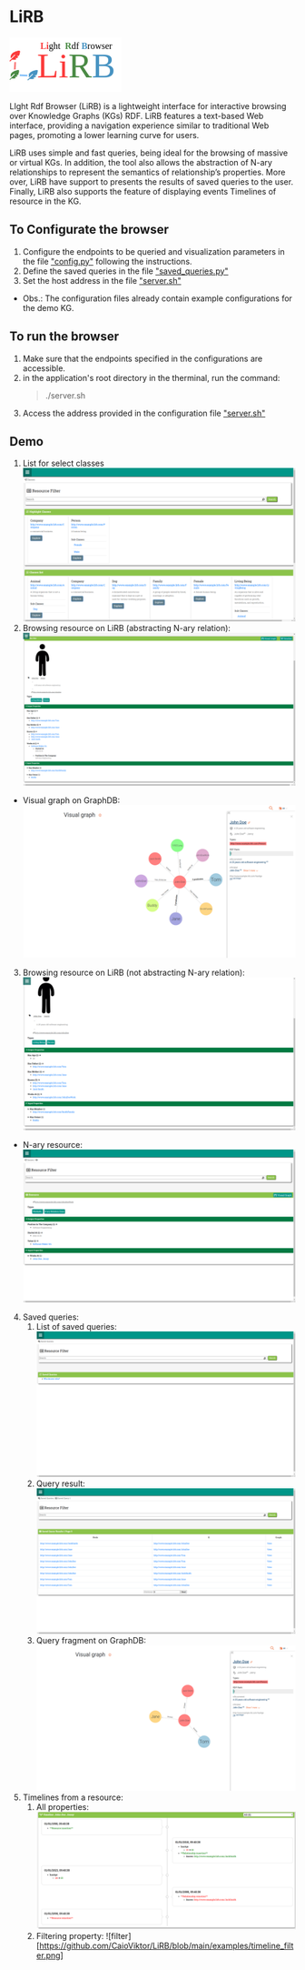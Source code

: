 # LiRB
![LIght Rdf Browser](https://github.com/CaioViktor/LiRB/blob/main/static/images/logo.png)

LIght Rdf Browser (LiRB) is a lightweight interface for interactive browsing over Knowledge Graphs (KGs) RDF. LiRB features a text-based Web interface, providing a navigation experience similar to traditional Web pages, promoting a lower learning curve for users.

LiRB uses simple and fast queries, being ideal for the browsing of massive or virtual KGs. In addition, the tool also allows the abstraction of N-ary relationships to represent the semantics of  relationship’s properties. More over, LiRB have support to presents the results of saved queries to the user. Finally, LiRB also supports the feature of displaying events Timelines of resource in the KG.

## To Configurate the browser 
1. Configure the endpoints to be queried and visualization parameters in the file ["config.py"](https://github.com/CaioViktor/LiRB/blob/main/config.py) following the instructions.
2. Define the saved queries in the file ["saved_queries.py"](https://github.com/CaioViktor/LiRB/blob/main/saved_queries.py)
3. Set the host address in the file ["server.sh"](https://github.com/CaioViktor/LiRB/blob/main/server.sh)
* Obs.: The configuration files already contain example configurations for the demo KG.
## To run the browser
1. Make sure that the endpoints specified in the configurations are accessible.
2. in the application's root directory in the therminal, run the command:
   > ./server.sh
3. Access the address provided in the configuration file ["server.sh"](https://github.com/CaioViktor/LiRB/blob/main/server.sh)
   
## Demo
1. List for select classes
   ![List for select classes](https://github.com/CaioViktor/LiRB/blob/main/examples/classes_list.png)
2. Browsing resource on LiRB (abstracting N-ary relation):
   ![resource on lirb](https://github.com/CaioViktor/LiRB/blob/main/examples/resource_lirb.png)
* Visual graph on GraphDB:
    ![Visual graph](https://github.com/CaioViktor/LiRB/blob/main/examples/resource_graph.png)
3. Browsing resource on LiRB (not abstracting N-ary relation):
   ![resource on lirb](https://github.com/CaioViktor/LiRB/blob/main/examples/resource_no_nary.png)
* N-ary resource:
  ![n-ary resource](https://github.com/CaioViktor/LiRB/blob/main/examples/nary_resource.png)
4. Saved queries:
   1. List of saved queries:
    ![list](https://github.com/CaioViktor/LiRB/blob/main/examples/saved_queries.png)
   2. Query result:
    ![result](https://github.com/CaioViktor/LiRB/blob/main/examples/saved_query_result.png)
   3. Query fragment on GraphDB:
    ![graphdb](https://github.com/CaioViktor/LiRB/blob/main/examples/saved_query_graph.png)
5. Timelines from a resource:
   1. All properties:
   ![all](https://github.com/CaioViktor/LiRB/blob/main/examples/timeline.png)
   2. Filtering property:
   ![filter][https://github.com/CaioViktor/LiRB/blob/main/examples/timeline_filter.png]